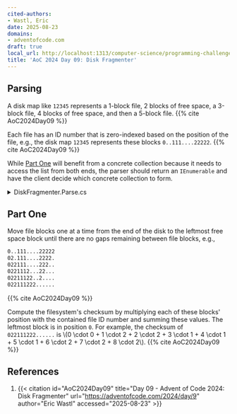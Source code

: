 ```yaml
---
cited-authors:
- Wastl, Eric
date: 2025-08-23
domains:
- adventofcode.com
draft: true
local_url: http://localhost:1313/computer-science/programming-challenges/advent-of-code/2024/AoC2024/09-disk-fragmenter/09-disk-fragmenter/
title: 'AoC 2024 Day 09: Disk Fragmenter'
---
```


## Parsing

A disk map like `12345` represents a 1-block file, 2 blocks of free space, a
3-block file, 4 blocks of free space, and then a 5-block file. {{% cite
AoC2024Day09 %}}

Each file has an ID number that is zero-indexed based on the position of the
file, e.g., the disk map `12345` represents these blocks `0..111....22222`. {{%
cite AoC2024Day09 %}}

While [Part One](#part-one) will benefit from a concrete collection because it
needs to access the list from both ends, the parser should return an
`IEnumerable` and have the client decide which concrete collection to form.

<details>
<summary>DiskFragmenter.Parse.cs</summary>

{{< readfile
  file="content/computer-science/programming-challenges/advent-of-code/2024/AoC2024/09-disk-fragmenter/DiskFragmenter.Parse.cs"
  highlight="cs"
  id="DiskFragmenter.Parse.cs" >}}

</details>

## Part One

Move file blocks one at a time from the end of the disk to the leftmost free
space block until there are no gaps remaining between file blocks, e.g.,

```txt
0..111....22222
02.111....2222.
022111....222..
0221112...22...
02211122..2....
022111222......
```

{{% cite AoC2024Day09 %}}

Compute the filesystem's checksum by multiplying each of these blocks' position
with the contained file ID number and summing these values. The leftmost block
is in position `0`. For example, the checksum of `022111222......` is \\(0 \cdot
0 + 1 \cdot 2 + 2 \cdot 2 + 3 \cdot 1 + 4 \cdot 1 + 5 \cdot 1 + 6 \cdot 2 + 7
\cdot 2 + 8 \cdot 2\\). {{% cite AoC2024Day09 %}}

## References

1. {{< citation
  id="AoC2024Day09"
  title="Day 09 - Advent of Code 2024: Disk Fragmenter"
  url="https://adventofcode.com/2024/day/9"
  author="Eric Wastl"
  accessed="2025-08-23" >}}
